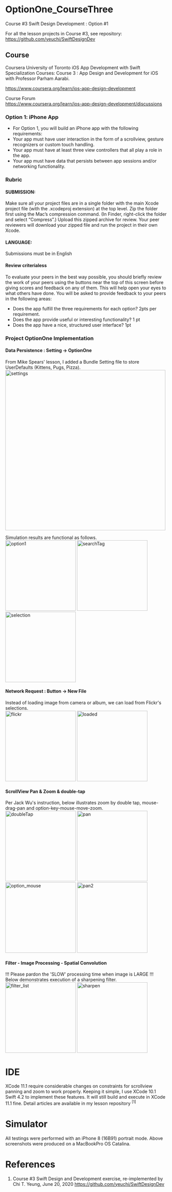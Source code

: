 # OptionOne_CourseThree
Course #3 Swift Design Development : Option #1

For all the lesson projects in Course #3, see repository: \
https://github.com/yeuchi/SwiftDesignDev

## Course
Coursera University of Toronto iOS App Development with Swift Specialization Courses:
Course 3 : App Design and Development for iOS with Professor Parham Aarabi.

https://www.coursera.org/learn/ios-app-design-development

Course Forum \
https://www.coursera.org/learn/ios-app-design-development/discussions

### Option 1: iPhone App
- For Option 1, you will build an iPhone app with the following requirements:
- Your app must have user interaction in the form of a scrollview, gesture recognizers or custom touch handling.
- Your app must have at least three view controllers that all play a role in the app.
- Your app must have data that persists between app sessions and/or networking functionality.

### Rubric

#### SUBMISSION: 
Make sure all your project files are in a single folder with the main Xcode project file (with the .xcodeproj extension) at the top level. Zip the folder first using the Mac’s compression command. (In Finder, right-click the folder and select “Compress”.) Upload this zipped archive for review. Your peer reviewers will download your zipped file and run the project in their own Xcode.

#### LANGUAGE: 
Submissions must be in English

#### Review criterialess 
To evaluate your peers in the best way possible, you should briefly review the work of your peers using the buttons near the top of this screen before giving scores and feedback on any of them. This will help open your eyes to what others have done.
You will be asked to provide feedback to your peers in the following areas:
- Does the app fulfill the three requirements for each option? 2pts per requirement.
- Does the app provide useful or interesting functionality? 1 pt
- Does the app have a nice, structured user interface? 1pt


### Project OptionOne Implementation 

#### Data Persistence : Setting -> OptionOne

From Mike Spears' lesson, I added a Bundle Setting file to store UserDefaults (Kittens, Pugs, Pizza). \
<img width="500" alt="settings" src="https://user-images.githubusercontent.com/1282659/85211930-73657180-b313-11ea-8bfc-1b6fd1745b31.png">

Simulation results are functional as follows. \
<img width="220" alt="option1" src="https://user-images.githubusercontent.com/1282659/85211933-76f8f880-b313-11ea-9474-05b86c81231c.png"> <img width="220" alt="searchTag" src="https://user-images.githubusercontent.com/1282659/85212606-16b98500-b31a-11ea-9b78-645103a37b35.png"> <img width="220" alt="selection" src="https://user-images.githubusercontent.com/1282659/85212583-da862480-b319-11ea-8a6a-828902bc61ae.png">

#### Network Request : Button -> New File

Instead of loading image from camera or album, we can load from Flickr's selections. \
<img width="220" alt="flickr" src="https://user-images.githubusercontent.com/1282659/85212011-259d3900-b314-11ea-81a9-7ab8a1a57d6e.png"> <img width="220" alt="loaded" src="https://user-images.githubusercontent.com/1282659/85212013-29c95680-b314-11ea-9adf-b4a9601c9906.png">

#### ScrollView Pan & Zoom & double-tap

Per Jack Wu's instruction, below illustrates zoom by double tap, mouse-drag-pan and option-key-mouse-move-zoom. \
<img width="220" alt="doubleTap" src="https://user-images.githubusercontent.com/1282659/85212023-42397100-b314-11ea-9356-30db58f68064.png"> <img width="220" alt="pan" src="https://user-images.githubusercontent.com/1282659/85212027-46658e80-b314-11ea-88b8-3069396609a0.png"> <img width="220" alt="option_mouse" src="https://user-images.githubusercontent.com/1282659/85212028-4796bb80-b314-11ea-9422-9b01af995b1f.png"> <img width="220" alt="pan2" src="https://user-images.githubusercontent.com/1282659/85212692-e6261b00-b31a-11ea-86d3-e0b3c6f07fb8.png">

#### Filter - Image Processing - Spatial Convolution

!!! Please pardon the 'SLOW' processing time when image is LARGE !!!
Below demonstrates execution of a sharpening filter.
<img width="220" alt="filter_list" src="https://user-images.githubusercontent.com/1282659/85212682-c55dc580-b31a-11ea-813a-21add3be6270.png"> <img width="220" alt="sharpen" src="https://user-images.githubusercontent.com/1282659/85212683-c68ef280-b31a-11ea-82ce-b98a7e434873.png">

# IDE
XCode 11.1 require considerable changes on constraints for scrollview panning and zoom to work properly.
Keeping it simple, I use XCode 10.1 Swift 4.2 to implement these features.  It will still build and execute in XCode 11.1 fine.  Detail articles are available in my lesson repository <sup>[1]</sup>

# Simulator
All testings were performed with an iPhone 8 (16B91) portrait mode.
Above screenshots were produced on a MacBookPro OS Catalina.

# References 

1. Course #3 Swift Design and Development exercise, re-implemented by Chi T. Yeung, June 20, 2020
https://github.com/yeuchi/SwiftDesignDev






